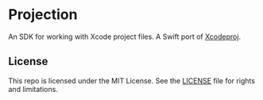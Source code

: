 # Projection

An SDK for working with Xcode project files. A Swift port of [Xcodeproj](https://github.com/CocoaPods/Xcodeproj).

## License

This repo is licensed under the MIT License. See the [LICENSE](LICENSE.md) file for rights and limitations.
